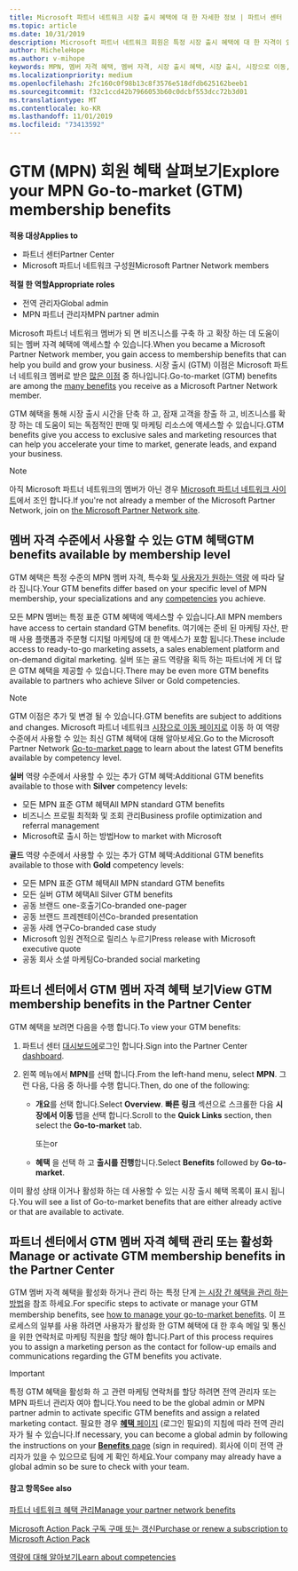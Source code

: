 ```yaml
---
title: Microsoft 파트너 네트워크 시장 출시 혜택에 대 한 자세한 정보 | 파트너 센터
ms.topic: article
ms.date: 10/31/2019
description: Microsoft 파트너 네트워크 회원은 특정 시장 출시 혜택에 대 한 자격이 있을 수 있습니다. 사용 가능한 다양 한 시장 출시 혜택 및 파트너 센터에서 활성화 하 고 관리 하는 방법에 대해 알아봅니다.
author: MicheleHope
ms.author: v-mihope
keywords: MPN, 멤버 자격 혜택, 멤버 자격, 시장 출시 혜택, 시장 출시, 시장으로 이동, GTM, 골드 구성원 자격, 실버 멤버 자격
ms.localizationpriority: medium
ms.openlocfilehash: 2fc160c0f98b13c8f3576e518dfdb625162beeb1
ms.sourcegitcommit: f32c1ccd42b7966053b60c0dcbf553dcc72b3d01
ms.translationtype: MT
ms.contentlocale: ko-KR
ms.lasthandoff: 11/01/2019
ms.locfileid: "73413592"
---
```

# <a name="explore-your-mpn-go-to-market-gtm-membership-benefits"></a><span data-ttu-id="603d6-105">GTM (MPN) 회원 혜택 살펴보기</span><span class="sxs-lookup"><span data-stu-id="603d6-105">Explore your MPN Go-to-market (GTM) membership benefits</span></span>

<span data-ttu-id="603d6-106">**적용 대상**</span><span class="sxs-lookup"><span data-stu-id="603d6-106">**Applies to**</span></span>

- <span data-ttu-id="603d6-107">파트너 센터</span><span class="sxs-lookup"><span data-stu-id="603d6-107">Partner Center</span></span>
- <span data-ttu-id="603d6-108">Microsoft 파트너 네트워크 구성원</span><span class="sxs-lookup"><span data-stu-id="603d6-108">Microsoft Partner Network members</span></span>

<span data-ttu-id="603d6-109">**적절 한 역할**</span><span class="sxs-lookup"><span data-stu-id="603d6-109">**Appropriate roles**</span></span>

- <span data-ttu-id="603d6-110">전역 관리자</span><span class="sxs-lookup"><span data-stu-id="603d6-110">Global admin</span></span>
- <span data-ttu-id="603d6-111">MPN 파트너 관리자</span><span class="sxs-lookup"><span data-stu-id="603d6-111">MPN partner admin</span></span>

<span data-ttu-id="603d6-112">Microsoft 파트너 네트워크 멤버가 되 면 비즈니스를 구축 하 고 확장 하는 데 도움이 되는 멤버 자격 혜택에 액세스할 수 있습니다.</span><span class="sxs-lookup"><span data-stu-id="603d6-112">When you became a Microsoft Partner Network member, you gain access to membership benefits that can help you build and grow your business.</span></span> <span data-ttu-id="603d6-113">시장 출시 (GTM) 이점은 Microsoft 파트너 네트워크 멤버로 받은 [많은 이점](https://partner.microsoft.com/manage-your-partner-network-benefits) 중 하나입니다.</span><span class="sxs-lookup"><span data-stu-id="603d6-113">Go-to-market (GTM) benefits are among the [many benefits](https://partner.microsoft.com/manage-your-partner-network-benefits) you receive as a Microsoft Partner Network member.</span></span> 

<span data-ttu-id="603d6-114">GTM 혜택을 통해 시장 출시 시간을 단축 하 고, 잠재 고객을 창출 하 고, 비즈니스를 확장 하는 데 도움이 되는 독점적인 판매 및 마케팅 리소스에 액세스할 수 있습니다.</span><span class="sxs-lookup"><span data-stu-id="603d6-114">GTM benefits give you access to exclusive sales and marketing resources that can help you accelerate your time to market, generate leads, and expand your business.</span></span>

>[!NOTE]
><span data-ttu-id="603d6-115">아직 Microsoft 파트너 네트워크의 멤버가 아닌 경우 [Microsoft 파트너 네트워크 사이트](https://partner.microsoft.com/membership)에서 조인 합니다.</span><span class="sxs-lookup"><span data-stu-id="603d6-115">If you're not already a member of the Microsoft Partner Network, join on [the Microsoft Partner Network site](https://partner.microsoft.com/membership).</span></span>


## <a name="gtm-benefits-available-by-membership-level"></a><span data-ttu-id="603d6-116">멤버 자격 수준에서 사용할 수 있는 GTM 혜택</span><span class="sxs-lookup"><span data-stu-id="603d6-116">GTM benefits available by membership level</span></span>

<span data-ttu-id="603d6-117">GTM 혜택은 특정 수준의 MPN 멤버 자격, 특수화 [및 사용자가 원하는 역량](learn-about-competencies.md) 에 따라 달라 집니다.</span><span class="sxs-lookup"><span data-stu-id="603d6-117">Your GTM benefits differ based on your specific level of MPN membership, your specializations and any [competencies](learn-about-competencies.md) you achieve.</span></span>

<span data-ttu-id="603d6-118">모든 MPN 멤버는 특정 표준 GTM 혜택에 액세스할 수 있습니다.</span><span class="sxs-lookup"><span data-stu-id="603d6-118">All MPN members have access to certain standard GTM benefits.</span></span> <span data-ttu-id="603d6-119">여기에는 준비 된 마케팅 자산, 판매 사용 플랫폼과 주문형 디지털 마케팅에 대 한 액세스가 포함 됩니다.</span><span class="sxs-lookup"><span data-stu-id="603d6-119">These include access to ready-to-go marketing assets, a sales enablement platform and on-demand digital marketing.</span></span> <span data-ttu-id="603d6-120">실버 또는 골드 역량을 획득 하는 파트너에 게 더 많은 GTM 혜택을 제공할 수 있습니다.</span><span class="sxs-lookup"><span data-stu-id="603d6-120">There may be even more GTM benefits available to partners who achieve Silver or Gold competencies.</span></span>

>[!NOTE]
><span data-ttu-id="603d6-121">GTM 이점은 추가 및 변경 될 수 있습니다.</span><span class="sxs-lookup"><span data-stu-id="603d6-121">GTM benefits are subject to additions and changes.</span></span> <span data-ttu-id="603d6-122">Microsoft 파트너 네트워크 [시장으로 이동 페이지로](https://partner.microsoft.com/en-us/membership/go-to-market) 이동 하 여 역량 수준에서 사용할 수 있는 최신 GTM 혜택에 대해 알아보세요.</span><span class="sxs-lookup"><span data-stu-id="603d6-122">Go to the Microsoft Partner Network [Go-to-market page](https://partner.microsoft.com/en-us/membership/go-to-market) to learn about the latest GTM benefits available by competency level.</span></span>

<span data-ttu-id="603d6-123">**실버** 역량 수준에서 사용할 수 있는 추가 GTM 혜택:</span><span class="sxs-lookup"><span data-stu-id="603d6-123">Additional GTM benefits available to those with **Silver** competency levels:</span></span>

- <span data-ttu-id="603d6-124">모든 MPN 표준 GTM 혜택</span><span class="sxs-lookup"><span data-stu-id="603d6-124">All MPN standard GTM benefits</span></span>
- <span data-ttu-id="603d6-125">비즈니스 프로필 최적화 및 조회 관리</span><span class="sxs-lookup"><span data-stu-id="603d6-125">Business profile optimization and referral management</span></span>
- <span data-ttu-id="603d6-126">Microsoft로 출시 하는 방법</span><span class="sxs-lookup"><span data-stu-id="603d6-126">How to market with Microsoft</span></span>

<span data-ttu-id="603d6-127">**골드** 역량 수준에서 사용할 수 있는 추가 GTM 혜택:</span><span class="sxs-lookup"><span data-stu-id="603d6-127">Additional GTM benefits available to those with **Gold** competency levels:</span></span>

- <span data-ttu-id="603d6-128">모든 MPN 표준 GTM 혜택</span><span class="sxs-lookup"><span data-stu-id="603d6-128">All MPN standard GTM benefits</span></span>
- <span data-ttu-id="603d6-129">모든 실버 GTM 혜택</span><span class="sxs-lookup"><span data-stu-id="603d6-129">All Silver GTM benefits</span></span>
- <span data-ttu-id="603d6-130">공동 브랜드 one-호출기</span><span class="sxs-lookup"><span data-stu-id="603d6-130">Co-branded one-pager</span></span>
- <span data-ttu-id="603d6-131">공동 브랜드 프레젠테이션</span><span class="sxs-lookup"><span data-stu-id="603d6-131">Co-branded presentation</span></span>
- <span data-ttu-id="603d6-132">공동 사례 연구</span><span class="sxs-lookup"><span data-stu-id="603d6-132">Co-branded case study</span></span>
- <span data-ttu-id="603d6-133">Microsoft 임원 견적으로 릴리스 누르기</span><span class="sxs-lookup"><span data-stu-id="603d6-133">Press release with Microsoft executive quote</span></span>
- <span data-ttu-id="603d6-134">공동 회사 소셜 마케팅</span><span class="sxs-lookup"><span data-stu-id="603d6-134">Co-branded social marketing</span></span>

## <a name="view-gtm-membership-benefits-in-the-partner-center"></a><span data-ttu-id="603d6-135">파트너 센터에서 GTM 멤버 자격 혜택 보기</span><span class="sxs-lookup"><span data-stu-id="603d6-135">View GTM membership benefits in the Partner Center</span></span>

<span data-ttu-id="603d6-136">GTM 혜택을 보려면 다음을 수행 합니다.</span><span class="sxs-lookup"><span data-stu-id="603d6-136">To view your GTM benefits:</span></span>

1. <span data-ttu-id="603d6-137">파트너 센터 [대시보드에]( https://docs.microsoft.com/en-us/partner-center/)로그인 합니다.</span><span class="sxs-lookup"><span data-stu-id="603d6-137">Sign into the Partner Center [dashboard]( https://docs.microsoft.com/en-us/partner-center/).</span></span>

2. <span data-ttu-id="603d6-138">왼쪽 메뉴에서 **MPN**를 선택 합니다.</span><span class="sxs-lookup"><span data-stu-id="603d6-138">From the left-hand menu, select **MPN**.</span></span> <span data-ttu-id="603d6-139">그런 다음, 다음 중 하나를 수행 합니다.</span><span class="sxs-lookup"><span data-stu-id="603d6-139">Then, do one of the following:</span></span>

    - <span data-ttu-id="603d6-140">**개요**를 선택 합니다.</span><span class="sxs-lookup"><span data-stu-id="603d6-140">Select **Overview**.</span></span> <span data-ttu-id="603d6-141">**빠른 링크** 섹션으로 스크롤한 다음 **시장에서 이동** 탭을 선택 합니다.</span><span class="sxs-lookup"><span data-stu-id="603d6-141">Scroll to the **Quick Links** section, then select the **Go-to-market** tab.</span></span>

      <span data-ttu-id="603d6-142">또는</span><span class="sxs-lookup"><span data-stu-id="603d6-142">or</span></span>

    - <span data-ttu-id="603d6-143">**혜택** 을 선택 하 고 **출시를 진행**합니다.</span><span class="sxs-lookup"><span data-stu-id="603d6-143">Select **Benefits** followed by **Go-to-market**.</span></span>

<span data-ttu-id="603d6-144">이미 활성 상태 이거나 활성화 하는 데 사용할 수 있는 시장 출시 혜택 목록이 표시 됩니다.</span><span class="sxs-lookup"><span data-stu-id="603d6-144">You will see a list of Go-to-market benefits that are either already active or that are available to activate.</span></span>

## <a name="manage-or-activate-gtm-membership-benefits-in-the-partner-center"></a><span data-ttu-id="603d6-145">파트너 센터에서 GTM 멤버 자격 혜택 관리 또는 활성화</span><span class="sxs-lookup"><span data-stu-id="603d6-145">Manage or activate GTM membership benefits in the Partner Center</span></span>

<span data-ttu-id="603d6-146">GTM 멤버 자격 혜택을 활성화 하거나 관리 하는 특정 단계 [는 시장 간 혜택을 관리 하는 방법](manage-your-partner-network-benefits.md#manage-go-to-market-benefits)을 참조 하세요.</span><span class="sxs-lookup"><span data-stu-id="603d6-146">For specific steps to activate or manage your GTM membership benefits, see [how to manage your go-to-market benefits](manage-your-partner-network-benefits.md#manage-go-to-market-benefits).</span></span> <span data-ttu-id="603d6-147">이 프로세스의 일부를 사용 하려면 사용자가 활성화 한 GTM 혜택에 대 한 후속 메일 및 통신을 위한 연락처로 마케팅 직원을 할당 해야 합니다.</span><span class="sxs-lookup"><span data-stu-id="603d6-147">Part of this process requires you to assign a marketing person as the contact for follow-up emails and communications regarding the GTM benefits you activate.</span></span>

>[!IMPORTANT]
><span data-ttu-id="603d6-148">특정 GTM 혜택을 활성화 하 고 관련 마케팅 연락처를 할당 하려면 전역 관리자 또는 MPN 파트너 관리자 여야 합니다.</span><span class="sxs-lookup"><span data-stu-id="603d6-148">You need to be the global admin or MPN partner admin to activate specific GTM benefits and assign a related marketing contact.</span></span> <span data-ttu-id="603d6-149">필요한 경우 [ **혜택** 페이지](https://partnercenter.microsoft.com/pcv/partnership/benefits) (로그인 필요)의 지침에 따라 전역 관리자가 될 수 있습니다.</span><span class="sxs-lookup"><span data-stu-id="603d6-149">If necessary, you can become a global admin by following the instructions on your [**Benefits** page](https://partnercenter.microsoft.com/pcv/partnership/benefits) (sign in required).</span></span> <span data-ttu-id="603d6-150">회사에 이미 전역 관리자가 있을 수 있으므로 팀에 게 확인 하세요.</span><span class="sxs-lookup"><span data-stu-id="603d6-150">Your company may already have a global admin so be sure to check with your team.</span></span>

#### <a name="see-also"></a><span data-ttu-id="603d6-151">참고 항목</span><span class="sxs-lookup"><span data-stu-id="603d6-151">See also</span></span>

[<span data-ttu-id="603d6-152">파트너 네트워크 혜택 관리</span><span class="sxs-lookup"><span data-stu-id="603d6-152">Manage your partner network benefits</span></span>](manage-your-partner-network-benefits.md)

[<span data-ttu-id="603d6-153">Microsoft Action Pack 구독 구매 또는 갱신</span><span class="sxs-lookup"><span data-stu-id="603d6-153">Purchase or renew a subscription to Microsoft Action Pack</span></span>](mpn-get-action-pack.md)

[<span data-ttu-id="603d6-154">역량에 대해 알아보기</span><span class="sxs-lookup"><span data-stu-id="603d6-154">Learn about competencies</span></span>](learn-about-competencies.md)